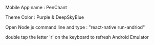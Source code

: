 Mobile App name : PenChant

Theme Color : Purple & DeepSkyBlue 

Open Node js command line and type : "react-native run-andriod"

double tap the letter 'r' on the keyboard to refresh Android Emulator
